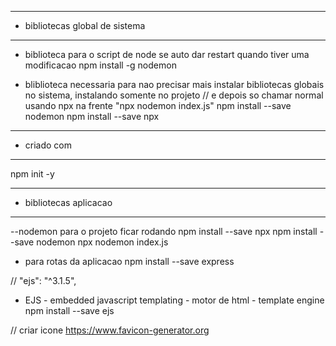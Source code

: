 --- ---------------------------------------------------
- bibliotecas global de sistema
--- ---------------------------------------------------
- biblioteca para o script de node se auto dar restart quando tiver uma modificacao
 npm install -g nodemon 
 
 - bliblioteca necessaria para nao precisar mais instalar bibliotecas globais no sistema, instalando somente no projeto
// e depois so chamar normal usando npx na frente "npx nodemon index.js"
  npm install --save nodemon 
  npm install --save npx

   
  
--- ---------------------------------------------------
- criado com
--- ---------------------------------------------------
npm init -y


--- ---------------------------------------------------
- bibliotecas aplicacao
--- ---------------------------------------------------

--nodemon para o projeto ficar rodando 
npm install --save npx
npm install --save nodemon
npx nodemon index.js

- para rotas da aplicacao
npm install --save express

// "ejs": "^3.1.5",
- EJS - embedded javascript templating -  motor de html - template engine
npm install --save ejs


// criar icone
https://www.favicon-generator.org



